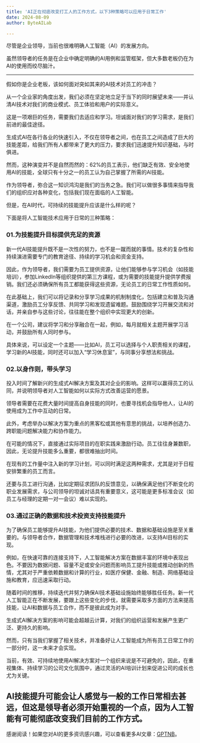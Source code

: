 ```yaml
---
title: 'AI正在彻底改变打工人的工作方式，以下3种策略可以应用于日常工作'
date: 2024-08-09
author: ByteAILab

---
```


尽管是企业领导，当前也很难明确人工智能（AI）的发展方向。

虽然领导者的任务是在企业中确定明确的AI用例和监管框架，但大多数老板仍在为AI的使用而绞尽脑汁。

---


假如你是企业老板，该如何面对突如其来的AI技术对员工的冲击？

从一个企业家的角度出发，我们必须在坚定地立足于当下的同时展望未来——并认清AI技术对我们的商业模式、员工体验和用户的实际意义。

这是一项艰巨的任务，需要我们去适应和学习。坦诚面对我们的学习需求，是我们前进的最佳途径。

生成式AI在各行各业的快速引入，不仅在领导者之间，也在员工之间造成了巨大的技能差距，给我们所有人都带来了更大的压力，要求我们迅速提升知识基础，与时俱进。

然而，这种演变并不是自然而然的：62%的员工表示，他们缺乏有效、安全地使用AI的技能，全球只有十分之一的员工认为自己掌握了所需的AI技能。

作为领导者，弥合这一知识鸿沟是我们的当务之急。我们可以做很多事情来指导我们的组织应对各种变化，包括我们现在面临的人工智能。

但是，在AI时代，可持续的技能提升应该是什么样的呢？

下面是将人工智能技术应用于日常的三种策略：

### 01.为技能提升目标提供充足的资源

新一代AI技能提升既不是一次性的努力，也不是一蹴而就的事情。技术的复杂性和持续演进需要专门的教育途径、持续的学习机会和资金支持。

因此，作为领导者，我们需要为员工提供资源，让他们能够参与学习机会（如技能培训），参加LinkedIn等组织提供的第三方课程，或为需要的技能提升提供学费报销。我们还必须确保所有员工都能获得这些资源，无论员工的日常工作性质如何。

在此基础上，我们可以将记录和分享学习成果的机制制度化，包括建立和普及沟通渠道，激励员工分享反馈、共同学习和发现遗留难题。鼓励围绕学习开展交流和对话，并亲自参与这些讨论，往往能在整个组织中实现更大的创新。

在一个公司，建议将学习和分享融合在一起，例如，每月就相关主题开展学习活动，并鼓励所有人同时参与。

具体来说，可以设定一个主题——比如AI，员工可以选择与个人职责相关的课程，学习新的AI技能，同时还可以加入“学习休息室”，与同事分享想法和挑战。

### 02.以身作则，带头学习

投入时间了解新兴的生成式AI解决方案及其对企业的影响。这样可以赢得员工的认同，并说明领导者对人工智能如何以实际方式改善运营的愿景。

领导者需要在花费大量时间提高自身技能的同时，也要寻找机会指导他人，让AI的使用成为工作中互动的日常。

此外，考虑举办以解决方案为重点的黑客松或其他有意思的挑战，以培养创造力、跨职能问题解决能力和协作能力。

在可能的情况下，直接通过实际项目的在职实践来激励行动。员工往往身兼数职，因此，无论提升技能多么重要，都很难抽出时间。

在现有的工作量中注入新的学习计划，可以同时满足这两种需求，尤其是对于日程安排繁重的员工而言。

还要与员工进行沟通，比如定期征求团队的反馈意见，以确保满足他们不断变化的职业发展需求，与公司领导的坦诚对话具有重要意义，这可能是更多标准会议（如员工与经理的定期一对一会议）难以实现的。

### 03.通过正确的数据和技术投资支持技能提升

为了确保员工能够提升AI技能，为他们提供必要的技术、数据和基础设施是至关重要的。与领导者合作，数据管理和技术堆栈进行必要的改进，以支持AI目标的实现。

例如，在快速可靠的连接支持下，人工智能解决方案在数据丰富的环境中表现出色。不要因为数据问题、容量不足或安全问题而影响员工提升技能或推动创新的热情，尤其对于严重依赖数据和计算的行业，如医疗保健、金融、制造、网络基础设施和教育，应迅速采取行动。

随着时间的推移，持续迭代并努力确保AI技术基础设施始终能够胜任任务。新一代人工智能正在不断发展，要跟上这些变化的步伐，就需要采取多方面的方法来提高技能，让AI和数据与员工合作，而不是彼此成为对手。

生成式AI解决方案的影响可能会超越云计算，对我们的组织运营和发展产生更广泛、更持久的影响。

然而，只有当我们掌握了相关技术，并准备好让人工智能成为所有员工日常工作的一部分时，这一未来才会实现。

当前，有效、可持续地使用AI解决方案对一个组织来说是不可避免的，因此，在重视集体、持续学习的公司文化氛围中，通过灵活的AI培训计划来促进公司的成长也尤为关键。

AI技能提升可能会让人感觉与一般的工作日常相去甚远，但这是领导者必须开始重视的一个点，因为人工智能有可能彻底改变我们目前的工作方式。
---
感谢阅读！如果您对AI的更多资讯感兴趣，可以查看更多AI文章：[GPTNB](https://gptnb.com)。
